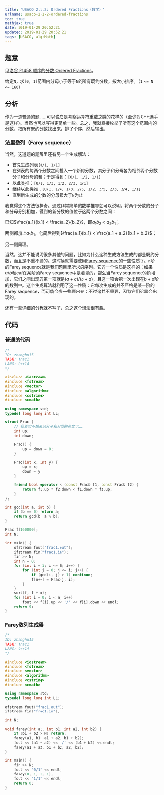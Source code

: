 ```yaml
---
title: 'USACO 2.1.2: Ordered Fractions（数学）'
urlname: usaco-2-1-2-ordered-fractions
toc: true
mathjax: true
date: 2019-01-29 20:52:21
updated: 2019-01-29 20:52:21
tags: [USACO, alg:Math]
---
```


## 题意

见[洛谷 P1458 顺序的分数 Ordered Fractions](https://www.luogu.org/problemnew/show/P1458)。

给定`N`，求`[0, 1]`范围内分母小于等于`N`的所有既约分数，按大小排序。（`1 <= N <= 160`）

## 分析

作为一道普通的题……可以说它是考察运算符重载之类的花样的（至少对C++选手是这样）。当然也可以写得更简单一些。总之，我就直接枚举了所有这个范围内的分数，把所有既约分数找出来，排了个序，然后输出。

### 法里数列（Farey sequence）

当然，这道题的题解里还有另一个生成解法：

* 首先生成列表`[0/1, 1/1]`
* 在列表的每两个分数之间插入一个新的分数，其分子和分母各为相邻两个分数分子和分母的和；于是得到：`[0/1, 1/2, 1/1]`
* 以此类推：`[0/1, 1/3, 1/2, 2/3, 1/1]`
* 继续以此类推：`[0/1, 1/4, 1/3, 2/5, 1/2, 3/5, 2/3, 3/4, 1/1]`
* 直到新生成的分数的分母都大于`N`为止

我觉得这个方法很神奇。通过非常简单的数学推导就可以说明，将两个分数的分子和分母分别相加，得到的新分数的值位于这两个分数之间：

已知$\frac{a_1}{b_1} < \frac{a_2}{b_2}$，即$a_1b_2 < a_2b_1$；

两侧都加上$a_1b_1$，化简后得到$\frac{a_1}{b_1} < \frac{a_1 + a_2}{b_1 + b_2}$；

另一侧同理。

当然，这并不能说明很多其他的问题，比如为什么这种生成方法生成的都是既约分数，而且是不重不漏的。这时候就需要使用[Farey sequence](https://en.wikipedia.org/wiki/Farey_sequence)的一些性质了。`n`阶的Farey sequence就是我们题目里所求的序列。它的一个性质是这样的：如果$a/b$和$c/d$在某阶的Farey sequence中是相邻的，那么当Farey sequence的阶增加，它们之间出现的第一项就是$(a+c)/(b+d)$，且这一项会第一次出现在$b + d$阶的数列中。这个生成算法就利用了这一性质：它每次生成的并不严格是某一阶的Farey sequence，而可能会多一些项出来；不过这并不重要，因为它们迟早会出现的。

还有一些详细的分析就不写了，总之这个想法很有趣。

## 代码

### 普通的代码

```cpp
/*
ID: zhanghu15
TASK: frac1
LANG: C++14
*/

#include <iostream>
#include <fstream>
#include <vector>
#include <algorithm>
#include <cstring>
#include <cmath>

using namespace std;
typedef long long int LL;

struct Frac {
    // 我着实不想去记分子和分母的英文了……
    int up;
    int down;

    Frac() {
        up = down = 0;
    }

    Frac(int x, int y) {
        up = x;
        down = y;
    }

    friend bool operator < (const Frac& f1, const Frac& f2) {
        return f1.up * f2.down < f1.down * f2.up;
    }
};

int gcd(int a, int b) {
    if (b == 0) return a;
    return gcd(b, a % b);
}

Frac f[160000];
int N;

int main() {
    ofstream fout("frac1.out");
    ifstream fin("frac1.in");
    fin >> N;
    int n = 0;
    for (int i = 1; i <= N; i++) {
        for (int j = 0; j <= i; j++) {
            if (gcd(i, j) > 1) continue;
            f[n++] = Frac(j, i);
        }
    }
    sort(f, f + n);
    for (int i = 0; i < n; i++)
        fout << f[i].up << '/' << f[i].down << endl;
    return 0;
}
```

### Farey数列生成器

```cpp
/*
ID: zhanghu15
TASK: frac1
LANG: C++14
*/

#include <iostream>
#include <fstream>
#include <vector>
#include <algorithm>
#include <cstring>
#include <cmath>

using namespace std;
typedef long long int LL;

ofstream fout("frac1.out");
ifstream fin("frac1.in");

int N;

void farey(int a1, int b1, int a2, int b2) {
    if (b1 + b2 > N) return;
    farey(a1, b1, a1 + a2, b1 + b2);
    fout << (a1 + a2) << '/' << (b1 + b2) << endl;
    farey(a1 + a2, b1 + b2, a2, b2);
}

int main() {
    fin >> N;
    fout << "0/1" << endl;
    farey(0, 1, 1, 1);
    fout << "1/1" << endl;
    return 0;
}
```